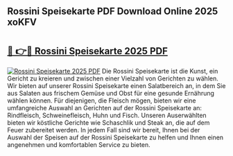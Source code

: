 ## Rossini Speisekarte PDF Download Online 2025 xoKFV

# <h2><a href="http://gcazif.nevu.top/?p=Rossini+Speisekarte">🔗 👉🔴 Rossini Speisekarte 2025 PDF</a></h2>

[![Rossini Speisekarte 2025 PDF](https://i.imgur.com/dBaPXMq.png)](http://gcazif.nevu.top/?p=Rossini+Speisekarte)
Die Rossini Speisekarte ist die Kunst, ein Gericht zu kreieren und zwischen einer Vielzahl von Gerichten zu wählen. Wir bieten auf unserer Rossini Speisekarte einen Salatbereich an, in dem Sie aus Salaten aus frischem Gemüse und Obst für eine gesunde Ernährung wählen können. Für diejenigen, die Fleisch mögen, bieten wir eine umfangreiche Auswahl an Gerichten auf der Rossini Speisekarte an: Rindfleisch, Schweinefleisch, Huhn und Fisch. Unseren Auserwählten bieten wir köstliche Gerichte wie Schaschlik und Steak an, die auf dem Feuer zubereitet werden. In jedem Fall sind wir bereit, Ihnen bei der Auswahl der Speisen auf der Rossini Speisekarte zu helfen und Ihnen einen angenehmen und komfortablen Service zu bieten.
